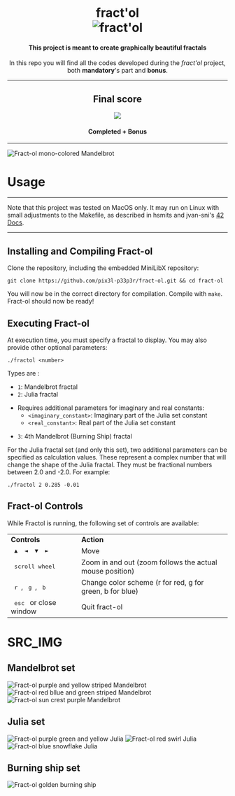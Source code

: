 <h1 align="center">
    <b>fract'ol</b>
    <br>
    <img src="https://github.com/pix3l-p33p3r/fract-ol/blob/main/SRC_IMG/fract-olm.png" alt="fract'ol">
</h1>


<h4 align=center>
	This project is meant to create graphically beautiful fractals
</h4>

<p align=center>
	In this repo you will find all the codes developed during the <i>fract'ol</i> project, both <b>mandatory</b>'s part and <b>bonus</b>.
</p>

---

<div align=center>
<h2>
	Final score
</h2>
<img src=https://github.com/pix3l-p33p3r/fract-ol/blob/main/SRC_IMG/score_125.png />
<h4>Completed + Bonus</h4>
</div>

---

![Fract-ol mono-colored Mandelbrot](https://github.com/pix3l-p33p3r/fract-ol/blob/main/SRC_IMG/Fractol-Mandelbrot.png)


# Usage

---

Note that this project was tested on MacOS only. It may run on Linux with small adjustments to the Makefile, as described in hsmits and jvan-sni's [42 Docs](https://harm-smits.github.io/42docs/libs/minilibx/getting_started.html).

---

## Installing and Compiling Fract-ol

Clone the repository, including the embedded MiniLibX repository:
```shell
git clone https://github.com/pix3l-p33p3r/fract-ol.git && cd fract-ol 
```

You will now be in the correct directory for compilation. Compile with ```make```. Fract-ol should now be ready!

## Executing Fract-ol

At execution time, you must specify a fractal to display. You may also provide other optional parameters:

```shell
./fractol <number>
```

Types are :
* ```1```: Mandelbrot fractal
* ```2```: Julia fractal
- Requires additional parameters for imaginary and real constants:
    - `<imaginary_constant>`: Imaginary part of the Julia set constant
    - `<real_constant>`: Real part of the Julia set constant
* ```3```: 4th Mandelbrot (Burning Ship) fractal

For the Julia fractal set (and only this set), two additional parameters can be specified as calculation values. These represent a complex number that will change the shape of the Julia fractal. They must be fractional numbers between 2.0 and -2.0. For example:

```shell
./fractol 2 0.285 -0.01
```



## Fract-ol Controls

While Fractol is running, the following set of controls are available:

<table>
  <tr><td><strong>Controls</strong></td><td><strong>Action</strong></td></tr>
  <tr><td><kbd>&nbsp;▲&nbsp;</kbd><kbd>&nbsp;◄&nbsp;</kbd><kbd>&nbsp;▼&nbsp;</kbd><kbd>&nbsp;►&nbsp;</kbd></td><td>Move</td></tr>
  <tr><td><kbd>&nbsp;scroll wheel&nbsp;</kbd></td><td>Zoom in and out (zoom follows the actual mouse position)</td></tr>
  <tr><td><kbd>&nbsp;r&nbsp;</kbd>, <kbd>&nbsp;g&nbsp;</kbd>, <kbd>&nbsp;b&nbsp;</kbd></td><td>Change color scheme (r for red, g for green, b for blue)</td></tr>
  <tr><td><kbd>&nbsp;esc&nbsp;</kbd> or close window</td><td>Quit fract-ol</td></tr>
</table>



# SRC_IMG

## Mandelbrot set

![Fract-ol purple and yellow striped Mandelbrot](https://github.com/pix3l-p33p3r/fract-ol/blob/main/SRC_IMG/Fractol-Mandelbrot-2.png)
![Fract-ol red bllue and green striped Mandelbrot](https://github.com/pix3l-p33p3r/fract-ol/blob/main/SRC_IMG/Fractol-Mandelbrot-3.png)
![Fract-ol sun crest purple Mandelbrot](https://github.com/pix3l-p33p3r/fract-ol/blob/main/SRC_IMG/Fractol-Mandelbrot-4.png)

## Julia set

![Fract-ol purple green and yellow Julia](https://github.com/pix3l-p33p3r/fract-ol/blob/main/SRC_IMG/Fractol-Julia.png)
![Fract-ol red swirl Julia](https://github.com/pix3l-p33p3r/fract-ol/blob/main/SRC_IMG/Fractol-Julia-2.png)
![Fract-ol blue snowflake Julia](https://github.com/pix3l-p33p3r/fract-ol/blob/main/SRC_IMG/Fractol-Julia-3.png)

## Burning ship set

![Fract-ol golden burning ship](https://github.com/pix3l-p33p3r/fract-ol/blob/main/SRC_IMG/Fractol-Burning-Ship.png)

